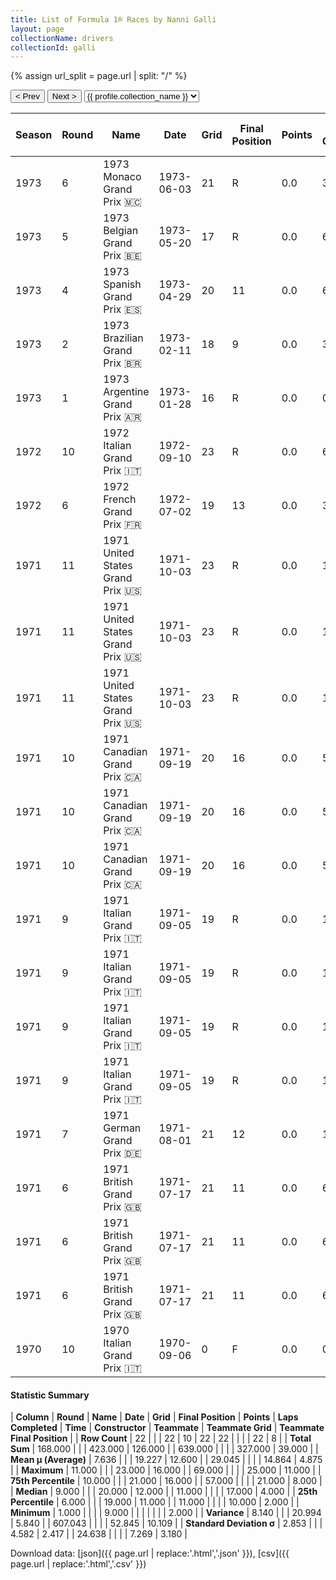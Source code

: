 ```yaml
---
title: List of Formula 1® Races by Nanni Galli
layout: page
collectionName: drivers
collectionId: galli
---
```


{% assign url_split = page.url | split: "/" %}
<div id="collection-navigation">
<button onclick="selector.options[selector.selectedIndex-1].value && (window.location = selector.options[selector.selectedIndex-1].value);">&lt; Prev</button>
<button onclick="selector.options[selector.selectedIndex+1].value && (window.location = selector.options[selector.selectedIndex+1].value);">Next &gt;</button>
<select id="selector" onchange="this.options[this.selectedIndex].value && (window.location = this.options[this.selectedIndex].value);">
  {% for collectionId in site.data[page.collectionName].refs %}
    {% if collectionId == page.collectionId %}
      {% assign selected = "selected" %}
    {% else %}
      {% assign selected = "" %}
    {% endif %}
    {% assign profile = site.data[page.collectionName][collectionId].profile %}
    <option value="/f1/{{ page.collectionName }}/{{ collectionId }}/{{ url_split[4] }}" {{ selected }}>{{ profile.collection_name }}</option>
  {% endfor %}
</select>
</div>

| Season | Round | Name | Date | Grid | Final Position | Points | Laps Completed | Time | Constructor | Teammate | Teammate Grid | Teammate Final Position |
|--|--|--|--|--|--|--|--|--|--|--|--|--|
| 1973 | 6 | 1973 Monaco Grand Prix 🇲🇨 | 1973-06-03 | 21 | R | 0.0 | 30 |   | Iso Marlboro 🇬🇧 | [Howden Ganley 🇳🇿](/f1/drivers/ganley) | 10 | R |
| 1973 | 5 | 1973 Belgian Grand Prix 🇧🇪 | 1973-05-20 | 17 | R | 0.0 | 6 |   | Iso Marlboro 🇬🇧 | [Howden Ganley 🇳🇿](/f1/drivers/ganley) | 21 | R |
| 1973 | 4 | 1973 Spanish Grand Prix 🇪🇸 | 1973-04-29 | 20 | 11 | 0.0 | 69 |   | Iso Marlboro 🇬🇧 | [Howden Ganley 🇳🇿](/f1/drivers/ganley) | 21 | R |
| 1973 | 2 | 1973 Brazilian Grand Prix 🇧🇷 | 1973-02-11 | 18 | 9 | 0.0 | 38 |   | Iso Marlboro 🇬🇧 | [Howden Ganley 🇳🇿](/f1/drivers/ganley) | 14 | 7 |
| 1973 | 1 | 1973 Argentine Grand Prix 🇦🇷 | 1973-01-28 | 16 | R | 0.0 | 0 |   | Iso Marlboro 🇬🇧 | [Howden Ganley 🇳🇿](/f1/drivers/ganley) | 19 | N |
| 1972 | 10 | 1972 Italian Grand Prix 🇮🇹 | 1972-09-10 | 23 | R | 0.0 | 6 |   | Tecno 🇮🇹 | [Derek Bell 🇬🇧](/f1/drivers/bell) | 0 | F |
| 1972 | 6 | 1972 French Grand Prix 🇫🇷 | 1972-07-02 | 19 | 13 | 0.0 | 37 |   | Ferrari 🇮🇹 | [Jacky Ickx 🇧🇪](/f1/drivers/ickx) | 4 | 11 |
| 1971 | 11 | 1971 United States Grand Prix 🇺🇸 | 1971-10-03 | 23 | R | 0.0 | 11 |   | March-Ford 🇬🇧 | [Ronnie Peterson 🇸🇪](/f1/drivers/peterson) | 11 | 3 |
| 1971 | 11 | 1971 United States Grand Prix 🇺🇸 | 1971-10-03 | 23 | R | 0.0 | 11 |   | March-Ford 🇬🇧 | [Skip Barber 🇺🇸](/f1/drivers/barber) | 25 | N |
| 1971 | 11 | 1971 United States Grand Prix 🇺🇸 | 1971-10-03 | 23 | R | 0.0 | 11 |   | March-Ford 🇬🇧 | [Henri Pescarolo 🇫🇷](/f1/drivers/pescarolo) | 20 | R |
| 1971 | 10 | 1971 Canadian Grand Prix 🇨🇦 | 1971-09-19 | 20 | 16 | 0.0 | 57 |   | March-Ford 🇬🇧 | [Ronnie Peterson 🇸🇪](/f1/drivers/peterson) | 6 | 2 |
| 1971 | 10 | 1971 Canadian Grand Prix 🇨🇦 | 1971-09-19 | 20 | 16 | 0.0 | 57 |   | March-Ford 🇬🇧 | [Mike Beuttler 🇬🇧](/f1/drivers/beuttler) | 22 | N |
| 1971 | 10 | 1971 Canadian Grand Prix 🇨🇦 | 1971-09-19 | 20 | 16 | 0.0 | 57 |   | March-Ford 🇬🇧 | [Skip Barber 🇺🇸](/f1/drivers/barber) | 24 | R |
| 1971 | 9 | 1971 Italian Grand Prix 🇮🇹 | 1971-09-05 | 19 | R | 0.0 | 11 |   | March-Ford 🇬🇧 | [Ronnie Peterson 🇸🇪](/f1/drivers/peterson) | 6 | 2 |
| 1971 | 9 | 1971 Italian Grand Prix 🇮🇹 | 1971-09-05 | 19 | R | 0.0 | 11 |   | March-Ford 🇬🇧 | [Jean-Pierre Jarier 🇫🇷](/f1/drivers/jarier) | 24 | N |
| 1971 | 9 | 1971 Italian Grand Prix 🇮🇹 | 1971-09-05 | 19 | R | 0.0 | 11 |   | March-Ford 🇬🇧 | [Mike Beuttler 🇬🇧](/f1/drivers/beuttler) | 16 | N |
| 1971 | 9 | 1971 Italian Grand Prix 🇮🇹 | 1971-09-05 | 19 | R | 0.0 | 11 |   | March-Ford 🇬🇧 | [Henri Pescarolo 🇫🇷](/f1/drivers/pescarolo) | 10 | R |
| 1971 | 7 | 1971 German Grand Prix 🇩🇪 | 1971-08-01 | 21 | 12 | 0.0 | 10 |   | March-Alfa Romeo 🇬🇧 | [Andrea de Adamich 🇮🇹](/f1/drivers/adamich) | 20 | R |
| 1971 | 6 | 1971 British Grand Prix 🇬🇧 | 1971-07-17 | 21 | 11 | 0.0 | 65 |   | March-Ford 🇬🇧 | [Ronnie Peterson 🇸🇪](/f1/drivers/peterson) | 5 | 2 |
| 1971 | 6 | 1971 British Grand Prix 🇬🇧 | 1971-07-17 | 21 | 11 | 0.0 | 65 |   | March-Ford 🇬🇧 | [Henri Pescarolo 🇫🇷](/f1/drivers/pescarolo) | 17 | 4 |
| 1971 | 6 | 1971 British Grand Prix 🇬🇧 | 1971-07-17 | 21 | 11 | 0.0 | 65 |   | March-Ford 🇬🇧 | [Mike Beuttler 🇬🇧](/f1/drivers/beuttler) | 20 | R |
| 1970 | 10 | 1970 Italian Grand Prix 🇮🇹 | 1970-09-06 | 0 | F | 0.0 | 0 |   | McLaren-Alfa Romeo 🇬🇧 | [Andrea de Adamich 🇮🇹](/f1/drivers/adamich) | 12 | 8 |

#### Statistic Summary

| **Column** | **Round** | **Name** | **Date** | **Grid** | **Final Position** | **Points** | **Laps Completed** | **Time** | **Constructor** | **Teammate** | **Teammate Grid** | **Teammate Final Position** |
| **Row Count** | 22 |  |  | 22 | 10 | 22 | 22 |  |  |  | 22 | 8 |
| **Total Sum** | 168.000 |  |  | 423.000 | 126.000 |  | 639.000 |  |  |  | 327.000 | 39.000 |
| **Mean μ (Average)** | 7.636 |  |  | 19.227 | 12.600 |  | 29.045 |  |  |  | 14.864 | 4.875 |
| **Maximum** | 11.000 |  |  | 23.000 | 16.000 |  | 69.000 |  |  |  | 25.000 | 11.000 |
| **75th Percentile** | 10.000 |  |  | 21.000 | 16.000 |  | 57.000 |  |  |  | 21.000 | 8.000 |
| **Median** | 9.000 |  |  | 20.000 | 12.000 |  | 11.000 |  |  |  | 17.000 | 4.000 |
| **25th Percentile** | 6.000 |  |  | 19.000 | 11.000 |  | 11.000 |  |  |  | 10.000 | 2.000 |
| **Minimum** | 1.000 |  |  |  | 9.000 |  |  |  |  |  |  | 2.000 |
| **Variance** | 8.140 |  |  | 20.994 | 5.840 |  | 607.043 |  |  |  | 52.845 | 10.109 |
| **Standard Deviation σ** | 2.853 |  |  | 4.582 | 2.417 |  | 24.638 |  |  |  | 7.269 | 3.180 |

Download data: [json]({{ page.url | replace:'.html','.json' }}), [csv]({{ page.url | replace:'.html','.csv' }})
